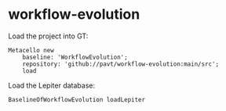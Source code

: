 # workflow-evolution

Load the project into GT:
```
Metacello new
	baseline: 'WorkflowEvolution';
	repository: 'github://pavt/workflow-evolution:main/src';
	load
```

Load the Lepiter database:
```
BaselineOfWorkflowEvolution loadLepiter
```
